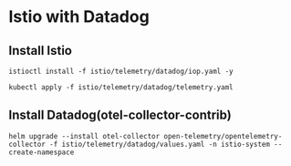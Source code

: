 # Istio with Datadog

## Install Istio

```shell
istioctl install -f istio/telemetry/datadog/iop.yaml -y

kubectl apply -f istio/telemetry/datadog/telemetry.yaml
```

## Install Datadog(otel-collector-contrib)

```shell
helm upgrade --install otel-collector open-telemetry/opentelemetry-collector -f istio/telemetry/datadog/values.yaml -n istio-system --create-namespace
```
